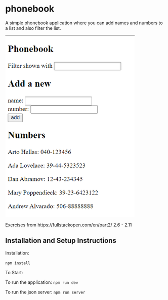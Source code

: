 # phonebook

A simple phonebook application where you can add names and numbers to a list and also filter the list.

![Screenshot](public/Screenshot.png)

Exercises from https://fullstackopen.com/en/part2/
2.6 - 2.11

## Installation and Setup Instructions

Installation:

`npm install`  

To Start:

To run the application:
`npm run dev`

To run the json server:
`npm run server`